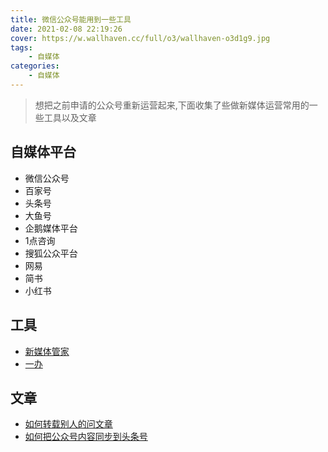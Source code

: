 ```yaml
---
title: 微信公众号能用到一些工具
date: 2021-02-08 22:19:26
cover: https://w.wallhaven.cc/full/o3/wallhaven-o3d1g9.jpg
tags:
    - 自媒体
categories:
    - 自媒体    
---
```


> 想把之前申请的公众号重新运营起来,下面收集了些做新媒体运营常用的一些工具以及文章

## 自媒体平台

- 微信公众号
- 百家号
- 头条号
- 大鱼号
- 企鹅媒体平台
- 1点咨询
- 搜狐公众平台
- 网易
- 简书
- 小红书

## 工具

- [新媒体管家](https://xmt.cn/index)
- [一办](https://yiban.io/)

## 文章

- [如何转载别人的问文章](https://yiban.io/blog/1687)
- [如何把公众号内容同步到头条号](https://yiban.io/blog/4843)